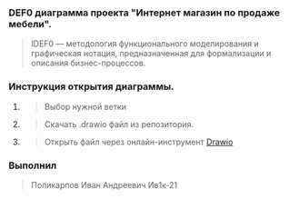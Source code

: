 ### **DEF0 диаграмма проекта "Интернет магазин по продаже мебели".**

> IDEF0 — методология функционального моделирования и графическая нотация, предназначенная для формализации и описания бизнес-процессов.

### **Инструкция открытия диаграммы.**

1. > Выбор нужной ветки
2. > Скачать .drawio файл из репозитория.
3. > Открыть файл через онлайн-инструмент [Drawio](https://www.diagrams.net)

### **Выполнил**

> Поликарпов Иван Андреевич Ив1к-21
